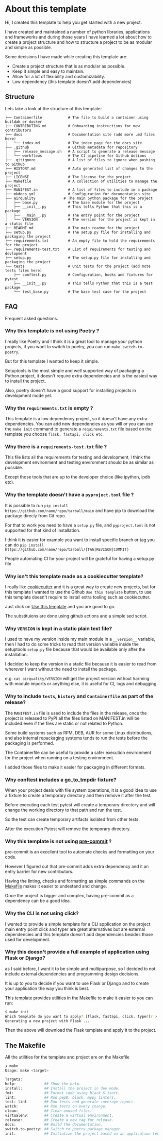 # About this template

Hi, I created this template to help you get started with a new project.

I have created and maintained a number of python libraries, applications and 
frameworks and during those years I have learned a lot about how to create a 
project structure and how to structure a project to be as modular and simple 
as possible.

Some decisions I have made while creating this template are:

 - Create a project structure that is as modular as possible.
 - Keep it simple and easy to maintain.
 - Allow for a lot of flexibility and customizability.
 - Low dependency (this template doesn't add dependencies)

## Structure

Lets take a look at the structure of this template:

```text
├── Containerfile            # The file to build a container using buildah or docker
├── CONTRIBUTING.md          # Onboarding instructions for new contributors
├── docs                     # Documentation site (add more .md files here)
│   └── index.md             # The index page for the docs site
├── .github                  # Github metadata for repository
│   ├── release_message.sh   # A script to generate a release message
│   └── workflows            # The CI pipeline for Github Actions
├── .gitignore               # A list of files to ignore when pushing to Github
├── HISTORY.md               # Auto generated list of changes to the project
├── LICENSE                  # The license for the project
├── Makefile                 # A collection of utilities to manage the project
├── MANIFEST.in              # A list of files to include in a package
├── mkdocs.yml               # Configuration for documentation site
├── airquality             # The main python package for the project
│   ├── base.py              # The base module for the project
│   ├── __init__.py          # This tells Python that this is a package
│   ├── __main__.py          # The entry point for the project
│   └── VERSION              # The version for the project is kept in a static file
├── README.md                # The main readme for the project
├── setup.py                 # The setup.py file for installing and packaging the project
├── requirements.txt         # An empty file to hold the requirements for the project
├── requirements-test.txt    # List of requirements for testing and devlopment
├── setup.py                 # The setup.py file for installing and packaging the project
└── tests                    # Unit tests for the project (add mote tests files here)
    ├── conftest.py          # Configuration, hooks and fixtures for pytest
    ├── __init__.py          # This tells Python that this is a test package
    └── test_base.py         # The base test case for the project
```

## FAQ

Frequent asked questions.

### Why this template is not using [Poetry](https://python-poetry.org/) ?

I really like Poetry and I think it is a great tool to manage your python projects,
if you want to switch to poetry, you can run `make switch-to-poetry`.

But for this template I wanted to keep it simple.

Setuptools is the most simple and well supported way of packaging a Python project,
it doesn't require extra dependencies and is the easiest way to install the project.

Also, poetry doesn't have a good support for installing projects in development mode yet.

### Why the `requirements.txt` is empty ?

This template is a low dependency project, so it doesn't have any extra dependencies.
You can add new dependencies as you will or you can use the `make init` command to
generate a `requirements.txt` file based on the template you choose `flask, fastapi, click etc`.

### Why there is a `requirements-test.txt` file ?

This file lists all the requirements for testing and development,
I think the development environment and testing environment should be as similar as possible.

Except those tools that are up to the developer choice (like ipython, ipdb etc).

### Why the template doesn't have a `pyproject.toml` file ?

It is possible to run `pip install https://github.com/name/repo/tarball/main` and
have pip to download the package direcly from Git repo.

For that to work you need to have a `setup.py` file, and `pyproject.toml` is not
supported for that kind of installation.

I think it is easier for example you want to install specific branch or tag you can
do `pip install https://github.com/name/repo/tarball/{TAG|REVISON|COMMIT}`

People automating CI for your project will be grateful for having a setup.py file

### Why isn't this template made as a cookiecutter template?

I really like [cookiecutter](https://github.com/cookiecutter/cookiecutter) and it is a great way to create new projects,
but for this template I wanted to use the Github `Use this template` button,
to use this template doesn't require to install extra tooling such as cookiecutter.

Just click on [Use this template](https://github.com/rochacbruno/python-project-template/generate) and you are good to go.

The substituions are done using github actions and a simple sed script.

### Why `VERSION` is kept in a static plain text file?

I used to have my version inside my main module in a `__version__` variable, then
I had to do some tricks to read that version variable inside the setuptools 
`setup.py` file because that would be available only after the installation.

I decided to keep the version in a static file because it is easier to read from
wherever I want without the need to install the package.

e.g: `cat airquality/VERSION` will get the project version without harming
with module imports or anything else, it is useful for CI, logs and debugging.

### Why to include `tests`, `history` and `Containerfile` as part of the release?

The `MANIFEST.in` file is used to include the files in the release, once the 
project is released to PyPI all the files listed on MANIFEST.in will be included
even if the files are static or not related to Python.

Some build systems such as RPM, DEB, AUR for some Linux distributions, and also
internal repackaging systems tends to run the tests before the packaging is performed.

The Containerfile can be useful to provide a safer execution environment for 
the project when running on a testing environment.

I added those files to make it easier for packaging in different formats.

### Why conftest includes a go_to_tmpdir fixture?

When your project deals with file system operations, it is a good idea to use
a fixture to create a temporary directory and then remove it after the test.

Before executing each test pytest will create a temporary directory and will
change the working directory to that path and run the test.

So the test can create temporary artifacts isolated from other tests.

After the execution Pytest will remove the temporary directory.

### Why this template is not using [pre-commit](https://pre-commit.com/) ?

pre-commit is an excellent tool to automate checks and formatting on your code.

However I figured out that pre-commit adds extra dependency and it an entry barrier
for new contributors.

Having the linting, checks and formatting as simple commands on the [Makefile](Makefile)
makes it easier to undestand and change.

Once the project is bigger and complex, having pre-commit as a dependency can be a good idea.

### Why the CLI is not using click?

I wanted to provide a simple template for a CLI application on the project main entry point
click and typer are great alternatives but are external dependencies and this template
doesn't add dependencies besides those used for development.

### Why this doesn't provide a full example of application using Flask or Django?

as I said before, I want it to be simple and multipurpose, so I decided to not include
external dependencies and programming design decisions.

It is up to you to decide if you want to use Flask or Django and to create your application
the way you think is best.

This template provides utilities in the Makefile to make it easier to you can run:

```bash
$ make init 
Which template do you want to apply? [flask, fastapi, click, typer]? > flask
Generating a new project with Flask ...
```

Then the above will download the Flask template and apply it to the project.

## The Makefile

All the utilities for the template and project are on the Makefile

```bash
❯ make
Usage: make <target>

Targets:
help:             ## Show the help.
install:          ## Install the project in dev mode.
fmt:              ## Format code using black & isort.
lint:             ## Run pep8, black, mypy linters.
test: lint        ## Run tests and generate coverage report.
watch:            ## Run tests on every change.
clean:            ## Clean unused files.
virtualenv:       ## Create a virtual environment.
release:          ## Create a new tag for release.
docs:             ## Build the documentation.
switch-to-poetry: ## Switch to poetry package manager.
init:             ## Initialize the project based on an application template.
```
